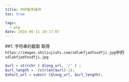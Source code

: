 ```yaml
---
title: PHP基本操作
toc: true

tags:
  - php
date: 2016-06-11 20:17:07
---
```

##1. 字符串的截取
取得`https://images.shiliujishi.com/sdlakfjadfosdfji.jpg`中的`sdlakfjadfosdfji.jpg`
<!-- more -->
```php
$url = strrchr ( $long_url, '/' ) ;
$url_length = -(strlen($url)-1);
$short_url = substr ($long_url, $url_length);
```
